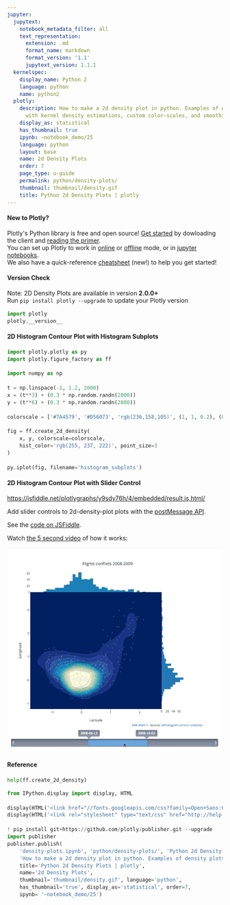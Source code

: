 ```yaml
---
jupyter:
  jupytext:
    notebook_metadata_filter: all
    text_representation:
      extension: .md
      format_name: markdown
      format_version: '1.1'
      jupytext_version: 1.1.1
  kernelspec:
    display_name: Python 2
    language: python
    name: python2
  plotly:
    description: How to make a 2d density plot in python. Examples of density plots
      with kernel density estimations, custom color-scales, and smoothing.
    display_as: statistical
    has_thumbnail: true
    ipynb: ~notebook_demo/25
    language: python
    layout: base
    name: 2d Density Plots
    order: 7
    page_type: u-guide
    permalink: python/density-plots/
    thumbnail: thumbnail/density.gif
    title: Python 2d Density Plots | plotly
---
```


<!-- #region {"deletable": true, "editable": true} -->
#### New to Plotly?
Plotly's Python library is free and open source! [Get started](https://plot.ly/python/getting-started/) by dowloading the client and [reading the primer](https://plot.ly/python/getting-started/).
<br>You can set up Plotly to work in [online](https://plot.ly/python/getting-started/#initialization-for-online-plotting) or [offline](https://plot.ly/python/getting-started/#initialization-for-offline-plotting) mode, or in [jupyter notebooks](https://plot.ly/python/getting-started/#start-plotting-online).
<br>We also have a quick-reference [cheatsheet](https://images.plot.ly/plotly-documentation/images/python_cheat_sheet.pdf) (new!) to help you get started!
<!-- #endregion -->

<!-- #region {"deletable": true, "editable": true} -->
#### Version Check
Note: 2D Density Plots are available in version <b>2.0.0+</b><br>
Run  `pip install plotly --upgrade` to update your Plotly version
<!-- #endregion -->

```python deletable=true editable=true
import plotly
plotly.__version__
```

<!-- #region {"deletable": true, "editable": true} -->
#### 2D Histogram Contour Plot with Histogram Subplots
<!-- #endregion -->

```python deletable=true editable=true
import plotly.plotly as py
import plotly.figure_factory as ff

import numpy as np

t = np.linspace(-1, 1.2, 2000)
x = (t**3) + (0.3 * np.random.randn(2000))
y = (t**6) + (0.3 * np.random.randn(2000))

colorscale = ['#7A4579', '#D56073', 'rgb(236,158,105)', (1, 1, 0.2), (0.98,0.98,0.98)]

fig = ff.create_2d_density(
    x, y, colorscale=colorscale,
    hist_color='rgb(255, 237, 222)', point_size=3
)

py.iplot(fig, filename='histogram_subplots')
```

<!-- #region {"deletable": true, "editable": true} -->
#### 2D Histogram Contour Plot with Slider Control
<!-- #endregion -->

<!-- #region {"deletable": true, "editable": true} -->
https://jsfiddle.net/plotlygraphs/y9sdy76h/4/embedded/result,js,html/
<!-- #endregion -->

<!-- #region {"deletable": true, "editable": true} -->
Add slider controls to 2d-density-plot plots with the <a href="https://github.com/plotly/postMessage-API" target="_blank">postMessage API</a>.

See the <a href="https://jsfiddle.net/plotlygraphs/y9sdy76h/4/" target="_blank">code on JSFiddle</a>.

Watch <a href="https://raw.githubusercontent.com/plotly/documentation/gh-pages/all_static/images/flight_conflicts.gif" target="_blank">the 5 second video</a> of how it works:
<!-- #endregion -->

<!-- #region {"deletable": true, "editable": true} -->
![IPython terminal](https://raw.githubusercontent.com/plotly/documentation/gh-pages/all_static/images/flight_conflicts.gif)
<!-- #endregion -->

<!-- #region {"deletable": true, "editable": true} -->
#### Reference
<!-- #endregion -->

```python deletable=true editable=true
help(ff.create_2d_density)
```

```python deletable=true editable=true
from IPython.display import display, HTML

display(HTML('<link href="//fonts.googleapis.com/css?family=Open+Sans:600,400,300,200|Inconsolata|Ubuntu+Mono:400,700" rel="stylesheet" type="text/css" />'))
display(HTML('<link rel="stylesheet" type="text/css" href="http://help.plot.ly/documentation/all_static/css/ipython-notebook-custom.css">'))

! pip install git+https://github.com/plotly/publisher.git --upgrade
import publisher
publisher.publish(
    'density-plots.ipynb', 'python/density-plots/', 'Python 2d Density Plots | plotly',
    'How to make a 2d density plot in python. Examples of density plots with kernel density estimations, custom color-scales, and smoothing.',
    title='Python 2d Density Plots | plotly',
    name='2d Density Plots',
    thumbnail='thumbnail/density.gif', language='python',
    has_thumbnail='true', display_as='statistical', order=7,
    ipynb= '~notebook_demo/25')
```

```python deletable=true editable=true

```

